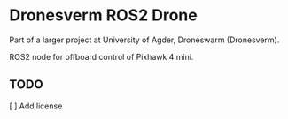 # Dronesverm ROS2 Drone

Part of a larger project at University of Agder, Droneswarm (Dronesverm).

ROS2 node for offboard control of Pixhawk 4 mini.

## TODO
[ ] Add license

